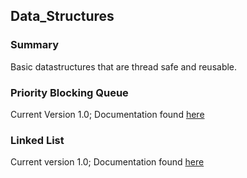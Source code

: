 ## Data_Structures

### Summary

Basic datastructures that are thread safe and reusable.

### Priority Blocking Queue

Current Version 1.0; Documentation found [here](http://theif519.github.io/Data_Structures_Documentation/Priority_Blocking_Queue/)

### Linked List

Current version 1.0; Documentation found
[here](http://theif519.github.io/Linked_List_Documentation/)
